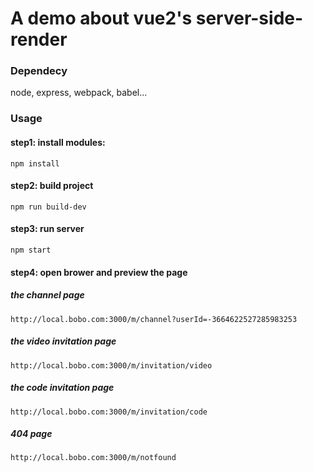 # A demo about vue2's server-side-render
### Dependecy
node, express, webpack, babel...
### Usage
#### step1: install modules:
``` npm install ```
#### step2: build project
``` npm run build-dev ```
#### step3: run server
``` npm start ```
#### step4: open brower and preview the page
##### the channel page
``` http://local.bobo.com:3000/m/channel?userId=-3664622527285983253 ```
##### the video invitation page
``` http://local.bobo.com:3000/m/invitation/video ```
##### the code invitation page
``` http://local.bobo.com:3000/m/invitation/code ```
##### 404 page
``` http://local.bobo.com:3000/m/notfound ```